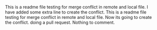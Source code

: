 This is a readme file testing for merge conflict in remote and local file. I have added some extra line to create the conflict.
This is a readme file testing for merge conflict in remote and local file. Now its going to create the conflict. doing a pull request. Nothing to comment.
